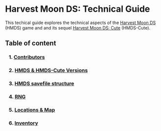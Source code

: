 
# Harvest Moon DS: Technical Guide

This techical guide explores the technical aspects of the [Harvest Moon DS](https://harvestmoon.fandom.com/wiki/Harvest_Moon:_DS) (HMDS) game and and its sequel [Harvest Moon DS: Cute](https://harvestmoon.fandom.com/wiki/Harvest_Moon_DS:_Cute) (HMDS-Cute).


## Table of content
### &ensp; 1. [Contributors](./general/contributors.md)
### &ensp; 2. [HMDS & HMDS-Cute Versions](./versions/versions.md)
### &ensp; 3. [HMDS savefile structure](./savefile/savefile_structure.md)
### &ensp; 4. [RNG](./mechanics/rng/rng.md)
### &ensp; 5. [Locations & Map](./locations/location.md)
### &ensp; 6. [Inventory](./inventory/inventory.md)